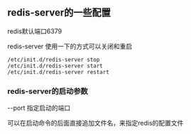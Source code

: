 ##  redis-server的一些配置

redis默认端口6379

redis-server 使用一下的方式可以关闭和重启

```shell
/etc/init.d/redis-server stop
/etc/init.d/redis-server start
/etc/init.d/redis-server restart
```

### redis-server的启动参数

--port 指定启动的端口

可以在启动命令的后面直接追加文件名，来指定redis的配置文件